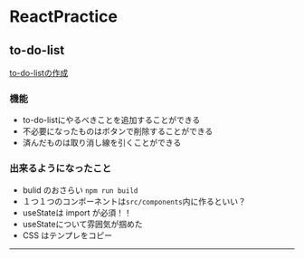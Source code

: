 # ReactPractice

## to-do-list

[to-do-listの作成](https://github.com/Shin-sibainu/react-todoapp-youtube)

### 機能

- to-do-listにやるべきことを追加することができる
- 不必要になったものはボタンで削除することができる
- 済んだものは取り消し線を引くことができる

### 出来るようになったこと
- bulid のおさらい ```npm run build```
- １つ１つのコンポーネントは`src/components`内に作るといい？
- useStateは import が必須！！
- useStateについて雰囲気が掴めた
- CSS はテンプレをコピー

<hr>